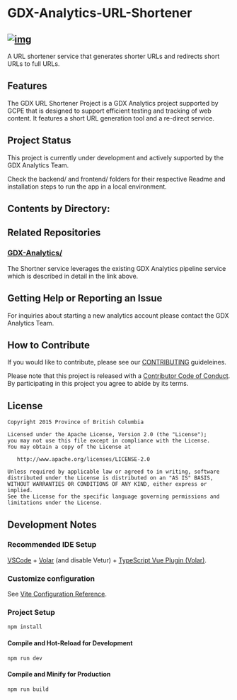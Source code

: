 # GDX-Analytics-URL-Shortener
[![img](https://img.shields.io/badge/Lifecycle-Maturing-007EC6)](https://github.com/bcgov/repomountie/blob/master/doc/lifecycle-badges.md)
---
A URL shortener service that generates shorter URLs and redirects short URLs to full URLs.
 
## Features
 
The GDX URL Shortener Project is a GDX Analytics project supported by GCPE that is designed to support efficient testing and tracking of web content. It features a short URL generation tool and a re-direct service.
 
## Project Status

This project is currently under development and actively supported by the GDX Analytics Team.

Check the backend/ and frontend/ folders for their respective Readme and installation steps to run the app in a local environment.
 
## Contents by Directory:


 
## Related Repositories
 
### [GDX-Analytics/](https://github.com/bcgov/GDX-Analytics)
 
The Shortner service leverages the existing GDX Analytics pipeline service which is described in detail in the link above.
 
## Getting Help or Reporting an Issue
 
For inquiries about starting a new analytics account please contact the GDX Analytics Team.
 
## How to Contribute
 
If you would like to contribute, please see our [CONTRIBUTING](CONTRIBUTING.md) guideleines.
 
Please note that this project is released with a [Contributor Code of Conduct](CODE_OF_CONDUCT.md). By participating in this project you agree to abide by its terms.
 
## License
```
Copyright 2015 Province of British Columbia
 
Licensed under the Apache License, Version 2.0 (the "License");
you may not use this file except in compliance with the License.
You may obtain a copy of the License at
 
   http://www.apache.org/licenses/LICENSE-2.0
 
Unless required by applicable law or agreed to in writing, software
distributed under the License is distributed on an "AS IS" BASIS,
WITHOUT WARRANTIES OR CONDITIONS OF ANY KIND, either express or implied.
See the License for the specific language governing permissions and limitations under the License.
```

## Development Notes

### Recommended IDE Setup

[VSCode](https://code.visualstudio.com/) + [Volar](https://marketplace.visualstudio.com/items?itemName=Vue.volar) (and disable Vetur) + [TypeScript Vue Plugin (Volar)](https://marketplace.visualstudio.com/items?itemName=Vue.vscode-typescript-vue-plugin).

### Customize configuration

See [Vite Configuration Reference](https://vitejs.dev/config/).

### Project Setup

```sh
npm install
```

#### Compile and Hot-Reload for Development

```sh
npm run dev
```

#### Compile and Minify for Production

```sh
npm run build
```


